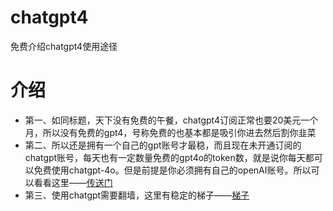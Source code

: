 # chatgpt4
免费介绍chatgpt4使用途径 
# 介绍
* 第一、如同标题，天下没有免费的午餐，chatgpt4订阅正常也要20美元一个月，所以没有免费的gpt4，号称免费的也基本都是吸引你进去然后割你韭菜
* 第二、所以还是拥有一个自己的gpt账号才最稳，而且现在未开通订阅的chatgpt账号，每天也有一定数量免费的gpt4o的token数，就是说你每天都可以免费使用chatgpt-4o。但是前提是你必须拥有自己的openAI账号。所以可以看看这里——[传送门](https://www.z2u.com/r/chatgpt4#tt)
* 第三、使用chatgpt需要翻墙，这里有稳定的梯子——[梯子](https://github.com/saliva101/fanqiang#tt)
